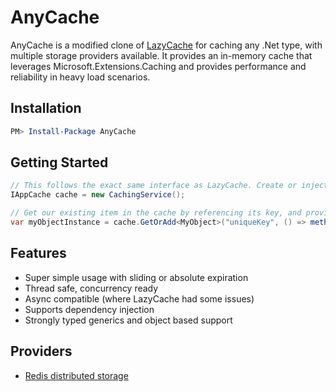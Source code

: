 # AnyCache
AnyCache is a modified clone of [LazyCache](https://github.com/alastairtree/LazyCache) for caching any .Net type, with multiple storage providers available. It provides an in-memory cache that leverages Microsoft.Extensions.Caching and provides performance and reliability in heavy load scenarios.

## Installation

```Powershell
PM> Install-Package AnyCache
```

## Getting Started

```csharp
// This follows the exact same interface as LazyCache. Create or inject (DI) your caching service
IAppCache cache = new CachingService();

// Get our existing item in the cache by referencing its key, and provide the factory to create a new object if it's not in the cache
var myObjectInstance = cache.GetOrAdd<MyObject>("uniqueKey", () => methodThatTakesTimeOrResources());
```

## Features

* Super simple usage with sliding or absolute expiration
* Thread safe, concurrency ready
* Async compatible (where LazyCache had some issues)
* Supports dependency injection
* Strongly typed generics and object based support

## Providers

* [Redis distributed storage](https://github.com/replaysMike/AnyCache.Providers.Redis)
